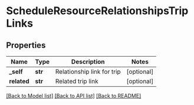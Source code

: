 # ScheduleResourceRelationshipsTripLinks

## Properties
Name | Type | Description | Notes
------------ | ------------- | ------------- | -------------
**_self** | **str** | Relationship link for trip | [optional] 
**related** | **str** | Related trip link | [optional] 

[[Back to Model list]](../README.md#documentation-for-models) [[Back to API list]](../README.md#documentation-for-api-endpoints) [[Back to README]](../README.md)


